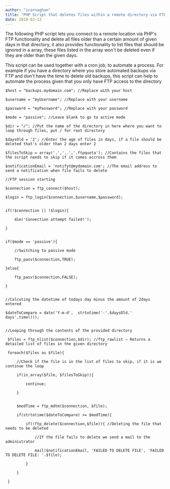 ```yaml
---
author: "icarnaghan"
title: "PHP Script that deletes files within a remote directory via FTP older than a given amount of days"
date: 2018-03-22
---
```


The following PHP script lets you connect to a remote location via PHP's FTP functionality and delete all files older than a certain amount of given days in that directory, it also provides functionality to list files that should be ignored in a array, these files listed in the array won't be deleted even if they are older than the given days.

This script can be used together with a cron job, to automate a process. For example if you have a directory where you store automated backups via FTP and don't have the time to delete old backups, this script can help to automate the process given that you only have FTP access to the directory 

```
$host = "backups.mydomain.com"; //Replace with your host
 
$username = "myUsername"; //Replace with your username
 
$password = "myPassword"; //Replace with your password
 
$mode = "passive"; //Leave blank to go to active mode
 
$dir = "/"; //Put the name of the directory in here where you want to loop through files, put / for root directory
 
$daysOld = '2'; //Enter the age of files in days, if a file should be deleted that's older than 2 days enter 2
 
$filesToSkip = array('.','..','.ftpquota'); //Contains the files that the script needs to skip if it comes accross them
 
$notificationEmail = 'notifyt@mydomain.com'; //The email address to send a notification when file fails to delete
 
//FTP session starting
 
$connection = ftp_connect($host);
 
$login = ftp_login($connection,$username,$password);
     
 
if(!$connection || !$login){
 
    die('Connection attempt failed!');
 
}
 
 
if($mode == 'passive'){
 
    //Switching to passive mode
 
    ftp_pasv($connection,TRUE);
 
}else{
 
    ftp_pasv($connection,FALSE);
 
}
 
 
//Calcuting the datetime of todays day minus the amount of 2days entered
 
$dateToCompare = date('Y-m-d',  strtotime('-'.$daysOld.' days',time()));
 
 
//Looping through the contents of the provided directory
 
 $files = ftp_nlist($connection,$dir); //ftp_rawlist — Returns a detailed list of files in the given directory
 
 foreach($files as $file){
 
     //Check if the file is in the list of files to skip, if it is we continue the loop
 
     if(in_array($file, $filesToSkip)){
 
         continue;
 
     }
 
 
     $modTime = ftp_mdtm($connection, $file);
 
     if(strtotime($dateToCompare) >= $modTime){
 
         if(!ftp_delete($connection,$file)){ //Deleting the file that needs to be deleted
 
             //If the file fails to delete we send a mail to the administrator
 
             mail($notificationEmail, 'FAILED TO DELETE FILE', 'FAILED TO DELETE FILE: '.$file);
 
         }
 
     }
 
 }
```
